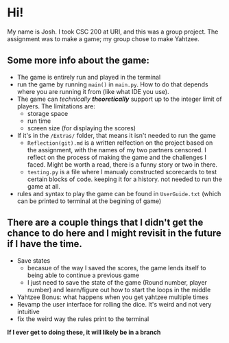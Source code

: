 # Hi! 
My name is Josh. I took CSC 200 at URI, and this was a group project. The assignment was to make a game; my group chose to make Yahtzee.

## Some more info about the game:
  - The game is entirely run and played in the terminal
  - run the game by running `main()` in `main.py`. How to do that depends where you are running it from (like what IDE you use).
  - The game can *technically* ***theoretically*** support up to the integer limit of players. The limitations are:
    - storage space
    - run time
    - screen size (for displaying the scores)
  - If it's in the `/Extras/` folder, that means it isn't needed to run the game
    - `Reflection(git).md` is a written relfection on the project based on the assignment, with the names of my two partners censored. I reflect on the process of making the game and the challenges I faced. Might be worth a read, there is a funny story or two in there.
    - `testing.py` is a file where I manualy constructed scorecards to test certain blocks of code. keeping it for a history. not needed to run the game at all.
  - rules and syntax to play the game can be found in `UserGuide.txt` (which can be printed to terminal at the begining of game)




## There are a couple things that I didn't get the chance to do here and I might revisit in the future if I have the time.
  - Save states
    - becasue of the way I saved the scores, the game lends itself to being able to continue a previous game
    - I just need to save the state of the game (Round number, player number) and learn/figure out how to start the loops in the middle
  - Yahtzee Bonus: what happens when you get yahtzee multiple times
  - Revamp the user interface for rolling the dice. It's weird and not very intuitive
  - fix the weird way the rules print to the terminal

  **If I ever get to doing these, it will likely be in a branch**
